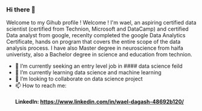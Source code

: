 ### Hi there 👋


Welcome to my Gihub profile !
Welcome ! I'm wael, an aspiring certified data scientist (certified from Technion, Microsoft and DataCamp) and certified Data analyst from google, recenlty completed the google Data Analytics Certificate, hands on program that covers the entire scope of the data analysis process.
I have also  Master degree in neuroscience from haifa univeristy, also a Bachelor degree in science and education from technion.


- 🔭 I’m currently seeking an entry level job in #### data science feild
- 🌱 I’m currently learning data science and machine learning
- 👯 I’m looking to collaborate on data science project
- 📫 How to reach me: 
  #### LinkedIn: https://www.linkedin.com/in/wael-dagash-48692b120/


